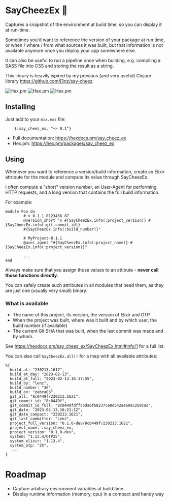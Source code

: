 # SayCheezEx 📸  

Captures a snapshot of the environment at build time, so you can display it at run-time.

Sometimes you'd want to reference the version of your package at run time, or when / where / from what sources it was built, but that information is not available anymore once you deploy your app somewhere else.

It can also be useful to run a pipeline once when building, e.g. compiling a SASS file into CSS and storing the result as a string.

This library is heavily ispired by my previous (and very useful) Clojure library https://github.com/l3nz/say-cheez


![Hex.pm](https://img.shields.io/hexpm/v/say_cheez_ex)
![Hex.pm](https://img.shields.io/hexpm/dt/say_cheez_ex)
![Hex.pm](https://img.shields.io/hexpm/l/say_cheez_ex)


## Installing

Just add to your `mix.exs` file:

        {:say_cheez_ex, "~> 0.1"}


- Full documentation: https://hexdocs.pm/say_cheez_ex
- Hex.pm: https://hex.pm/packages/say_cheez_ex

## Using

Whenever you want to reference a version/build information,
create an Elixir attribute for the module and compute its value through SayCheezEx.

I often compute a "short" version number,
an User-Agent for performing HTTP requests,
and a long version that contains the full
build information.

For example:

```
module Foo do
        # v 0.1.1 0123456 87
        @version_short "v #{SayCheezEx.info(:project_version)} #{SayCheezEx.info(:git_commit_id)}
        #{SayCheezEx.info(:build_number)}"
        
        # MyProject-0.1.1
        @user_agent "#{SayCheezEx.info(:project_name)}-#{SayCheezEx.info(:project_version)}"

        ...
end
```

Always make sure that you assign those values to an attibute - **never call those functions directly**.

You can safely create such attributes in all modules that need them, as they are just one (usually very small) binary.

### What is available

- The name of this project, its version, the version of Elixir and OTP
- When the project was built, where was it built and by which user, the build number (if available)
- The current Git SHA that was built, when the last commit was made and by whom.

See https://hexdocs.pm/say_cheez_ex/SayCheezEx.html#info/1 for a full list.

You can also call `SayCheezEx.all()` for a
map with all available attributes:


````
%{
  build_at: "230213.1617",
  build_at_day: "2023-02-13",
  build_at_full: "2023-02-13.16:17:55",
  build_by: "lenz",
  build_number: "36",
  build_on: "zebra03",
  git_all: "8c0449f/230213.1621",
  git_commit_id: "8c0449f",
  git_commit_id_full: "8c0449fdffc5da6f68237ce8d542ae69ac268cad",
  git_date: "2023-02-13.16:21:12",
  git_date_compact: "230213.1621",
  git_last_committer: "Lenz",
  project_full_version: "0.1.0-dev/8c0449f/230213.1621",
  project_name: :say_cheez_ex,
  project_version: "0.1.0-dev",
  system: "1.13.4/OTP25",
  system_elixir: "1.13.4",
  system_otp: "25",
  ....
}
````




# Roadmap

- Capture arbitrary environment variables at build time. 
- Display runtime information (memory, cpu) in a compact and handy way



